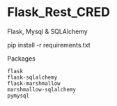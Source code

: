 # Flask_Rest_CRED
Flask, Mysql & SQLAlchemy

pip install -r requirements.txt

Packages

    flask
    flask-sqlalchemy
    flask-marshmallow
    marshmallow-sqlalchemy
    pymysql
